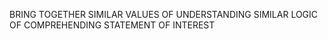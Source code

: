 BRING TOGETHER SIMILAR VALUES OF UNDERSTANDING SIMILAR LOGIC OF COMPREHENDING STATEMENT OF INTEREST
